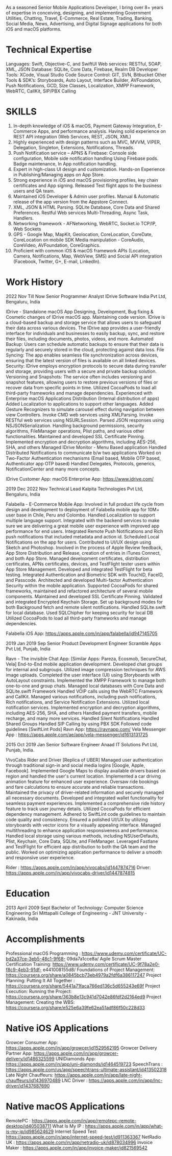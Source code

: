 As a seasoned Senior Mobile Applications Developer, I bring over 8+ years of expertise in conceiving, designing, and implementing Government Utilities, Chatting, Travel, E-Commerce, Real Estate, Trading, Banking, Social Media, News, Advertising, and Digital Signage applications for both iOS and macOS platforms.

Technical Expertise 
====================
Languages: Swift, Objective-C, and SwiftUI
Web services: RESTful, SOAP, XML, JSON
Database: SQLite, Core Data, Firebase, Realm DB
Developer Tools: XCode, Visual Studio Code
Source Control: GIT, SVN, Bitbucket
Other Tools & SDK’s: Storyboards, Auto Layout, Interface Builder, AVFoundation, Push Notifications, GCD, Size Classes, Localization, XMPP Framework, WebRTC, CallKit, SIP/PBX Calling

SKILLS
=======
1. In-depth knowledge of iOS & macOS, Payment Gateway Integration, E-Commerce Apps, and performance analysis. Having solid experience on REST API integration (Web Services, REST, JSON, XML)
2. Highly experienced with design patterns such as MVC, MVVM, VIPER, Delegation, Singleton, Extensions, Notifications, Threads.
3. Push Notification service – APNS & Firebase: Console side configuration, Mobile side notification handling Using Firebase pods. Badge maintenance, In App notification handling. 
4. Expert in high-class UI design and customization. Hands-on Experience in Publishing/Managing apps on App Store. 
5. Strong experience in iOS and macOS provisioning profiles, key chain certificates and App signing. Released Test flight apps to the business users and QA team. 
6. Maintained iOS Developer & Admin user profiles. Manual & Automatic release of the app version from the Appstore Connect. 
7. XML, JSON & HTML Parsing. SQLite Database, Core Data and Shared Preferences. Restful Web services Multi-Threading, Async Task, Handlers. 
8. Networking framework - AFNetworking, WebRTC, Socket.io TCP/IP, Web Sockets
9. GPS - Google Map, MapKit, Geolocation, CoreLocation, CoreDate, CoreLocation on mobile SDK Media manipulation - CoreAudio, CoreVideo, AVFoundation, CoreGraphics.
10. Proficient with common iOS & macOS framework APIs (Location, Camera, Notifications, Map, WebView, SMS) and Social API integration (Facebook, Twitter, G+, E-mail, LinkedIn). 


Work History
=============

2022 Nov Till Now
Senior Programmer Analyst 
IDrive Software India Pvt Ltd, Bengaluru, India

IDrive - Standalone macOS App
Designing, Development, Bug fixing & Cosmetic changes of IDrive macOS app. Maintaining code version.
IDrive is a cloud-based backup and storage service that allows users to safeguard their data across various devices. The IDrive app provides a user-friendly interface for individuals and businesses to easily backup, sync, and restore their files, including documents, photos, videos, and more.
Automated Backup: Users can schedule automatic backups to ensure that their data is regularly and securely stored in the cloud, protecting against data loss.
File Syncing: The app enables seamless file synchronization across devices, ensuring that the latest version of files is available on all linked devices.
Security: IDrive employs encryption protocols to secure data during transfer and storage, providing users with a secure and private backup solution.
Versioning and Snapshots: The service often includes versioning and snapshot features, allowing users to restore previous versions of files or recover data from specific points in time.
Utilized CocoaPods to load all third-party frameworks and manage dependencies.
Experienced with Enterprise macOS Applications Distribution (Internal distribution of apps) 
Added Localization to applications to support other languages.
Added Gesture Recognizers to simulate carousel effect during navigation between view Controllers.
Invoke CMD web services using XMLParsing.
Invoke RESTful web services using NSURLSession.
Parsed JSON responses using NSJSONSerialization.
Handling background permissions, security algorithms, FileManager operations, Plist paths, and various other functionalities.
Maintained and developed SSL Certificate Pinning.
Implemented encryption and decryption algorithms, including AES-256, SHA, and others
Managed IDrive Monitor - Menu Based application
Handled Distributed Notifications to communicate b/w two applications
Worked on Two-Factor Authentication mechanisms (Email based, Mobile OTP based, Authenticator app OTP based)
Handled Delegates, Protocols, generics, NotificationCenter and many more concepts.

IDrive Customer App:
macOS Enterprise App: https://www.idrive.com/



2019 Dec 2022 Nov
Technical Lead 
Kalpita Technologies Pvt Ltd, Bengaluru, India 

Falabella - E-Commerce Mobile App:
Involved in full product life cycle from design and development to deployment of Falabella mobile app for 10M+ user base in Chile, Peru and Colombo.
Handled Localization to support multiple language support.
Integrated with the backend services to make sure we are delivering a great mobile user experience with improved app performance for end users.
Integrated Remote Push Notifications and Rich push notifications that included metadata and action id. Scheduled Local Notifications on the app for users.
Contributed to UI/UX design using Sketch and Photoshop. 
Involved in the process of Apple Review feedback, App Store Distribution and Release, creation of entries in iTunes Connect, and both App Store.
Managed development certificates, distribution certificates, APNs certificates, devices, and TestFlight tester users within App Store Management.
Developed and integrated TestFlight for beta testing.
Integrated Authentication and Biometric SDK with TouchID, FaceID, and Passcode.
Architected and developed Multi-factor Authentication Security within the mobile application. 
Supported CocoaPods for shared frameworks, maintained and refactored architecture of several mobile components.
Maintained and developed SSL Certificate Pinning. 
Validated and integrated Encrypted Keychain Storage. 
Set up background modes for both Background fetch and remote silent notifications. 
Handled SQLite.swift for local database.
Used SQLChipher for keeping security for local DB
Utilized CocoaPods to load all third-party frameworks and manage dependencies.

Falabella iOS App:
https://apps.apple.com/in/app/falabella/id947145705


2019 Jan 2019 Sep
Senior Product Development Engineer 
Scramble Apps Pvt Ltd, Punjab, India

Ravn - The invisible Chat App: [Similar Apps: Pareza, Ecosmob, SecureChat, Vela]
End-to-End mobile application development.
Developed chat groups for internal and subgroups.
Utilized image compression techniques for AWS image uploads.
Completed the user interface (UI) using Storyboards with AutoLayout constraints.
Implemented the XMPP Framework to manage both one-to-one and group chats.
Managed local databases with Core Data and SQLite.swift Framework
Handled VOIP calls using the WebRTC Framework and CallKit.
Managed various notifications, including push notifications, Rich notifications, and Service Notification Extensions.
Utilized local notification services.
Implemented encryption and decryption algorithms, including AES-256, SHA, and others
Handled payment transfers, mobile recharge, and many more services.
Handled Silent Notifications
Handled Shared Groups
Handled SIP Calling by using PBX SDK
Followed code guidelines [SwiftLint Pods]
Ravn App: https://ravnapp.com/
Vela Messenger App : https://apps.apple.com/ae/app/vela-messenger/id1613131725


2015 Oct 2019 Jan
Senior Software Engineer
Anaad IT Solutions Pvt Ltd, Punjab, India.

VivoCabs Rider and Driver [Replica of UBER]
Managed user authentication through traditional sign-in and social media logins [Google, Apple, Facebook].
Implemented Google Maps to display available drivers based on region and handled the user's current location.
Implemented a car driving animation feature for enhanced user experience.
Oversaw ride bookings and fare calculations to ensure accurate and reliable transactions.
Maintained the privacy of driver-related information and securely managed all necessary documents.
Developed and integrated wallet functionality for seamless payment experiences.
Implemented a comprehensive ride history feature to track user journey details.
Utilized CocoaPods for efficient dependency management.
Adhered to SwiftLint code guidelines to maintain code quality and consistency.
Ensured a polished UI/UX by utilizing storyboards with vector icons for a visually appealing interface.
Managed multithreading to enhance application responsiveness and performance.
Handled local storage using various methods, including NSUserDefaults, Plist, Keychain, Core Data, SQLite, and FileManager.
Leveraged Fastlane and TestFlight for efficient app distribution to both the QA team and the public.
Worked on optimizing application performance to deliver a smooth and responsive user experience.



Rider  : https://apps.apple.com/in/app/vivocabs/id1447874716
Driver: https://apps.apple.com/in/app/vivocabs-driver/id1447874815


 
Education
=========

2013 April 2009 Sept
Bachelor of Technology: Computer Science Engineering 
Sri Mittapalli College of Engineering - JNT University - Kakinada, India


 
Accomplishments
================

Professional macOS Programming : https://www.udemy.com/certificate/UC-bd2a37ce-3eb5-48c1-9f68- 09da7a1cce8a/
Agile Scrum Master Certification Training: https://www.udemy.com/certificate/UC-9f78a2e0-f8c9-4eb3-91df- e441008155d8/
Foundations of Project Management: https://coursera.org/share/a0845bcb73eb4979a2fdf6a386117247
Project Planning: Putting It All Together : https://coursera.org/share/5441a71faca766ed136c5d655243e69f
Project Execution: Running the Project: https://coursera.org/share/363b8e13c941d7042e86fdf2d2164ed9
Project Management: Creating the WBS: https://coursera.org/share/e525e6a39fe62ea51adf86f50c228d33

Native iOS Applications
========================

Growcer Consumer App: https://apps.apple.com/in/app/growcer/id1529562195
Growcer Delivery Partner App: https://apps.apple.com/in/app/growcer-delivery/id1486325599
UNIDiamonds App: https://apps.apple.com/in/app/uni-diamonds/id1464519723
SpeechTrans : https://apps.apple.com/us/app/speechtrans-ultimate-assistant/id413502318
Late Night Chauffeurs: https://apps.apple.com/in/app/late-night-chauffeurs/id1436970489
LNC Driver : https://apps.apple.com/in/app/lnc-driver/id1437687690

Native macOS Applications
==========================

RemotePC : https://apps.apple.com/in/app/remotepc-remote-desktop/id405038711
What Is My IP : https://apps.apple.com/in/app/what-is-my-ip/id985624629
Internet Speed Test: https://apps.apple.com/in/app/internet-speed-test/id911363367
NetRadio UK : https://apps.apple.com/in/app/netradio-uk/id878034996
Invoice Maker : https://apps.apple.com/in/app/invoice-maker/id821569542





